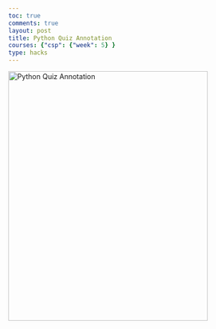 ```yaml
---
toc: true
comments: true
layout: post
title: Python Quiz Annotation
courses: {"csp": {"week": 5} }
type: hacks
---
```

<img src="/student2/images/pythonannotation.jpg" alt="Python Quiz Annotation" height="500" width="400">  